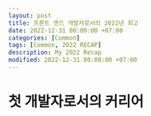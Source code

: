 ```yaml
---
layout: post
title: 프론트 엔드 개발자로서의 2022년 회고
date: 2022-12-31 00:00:00 +07:00
categories: [Common]
tags: [Common, 2022 RECAP]
description: My 2022 Recap
modified: 2022-12-31 00:00:00 +07:00
---
```


# 첫 개발자로서의 커리어
